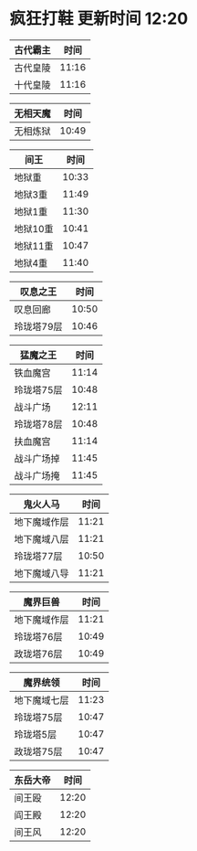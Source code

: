 # 疯狂打鞋 更新时间 12:20

| 古代霸主   | 时间    |
|--------|-------|
| 古代皇陵 | 11:16 |
| 十代皇陵 | 11:16 |

| 无相天魔   | 时间    |
|--------|-------|
| 无相炼狱 | 10:49 |

| 间王   | 时间    |
|--------|-------|
| 地狱重 | 10:33 |
| 地狱3重 | 11:49 |
| 地狱1重 | 11:30 |
| 地狱10重 | 10:41 |
| 地狱11重 | 10:47 |
| 地狱4重 | 11:40 |

| 叹息之王   | 时间    |
|--------|-------|
| 叹息回廊 | 10:50 |
| 玲珑塔79层 | 10:46 |

| 猛魔之王   | 时间    |
|--------|-------|
| 铁血魔宫 | 11:14 |
| 玲珑塔75层 | 10:48 |
| 战斗广场 | 12:11 |
| 玲珑塔78层 | 10:48 |
| 扶血魔宫 | 11:14 |
| 战斗广场掉 | 11:45 |
| 战斗广场掩 | 11:45 |

| 鬼火人马   | 时间    |
|--------|-------|
| 地下魔域作层 | 11:21 |
| 地下魔域八层 | 11:21 |
| 玲珑塔77层 | 10:50 |
| 地下魔域八导 | 11:21 |

| 魔界巨兽   | 时间    |
|--------|-------|
| 地下魔域作层 | 11:21 |
| 玲珑塔76层 | 10:49 |
| 政珑塔76层 | 10:49 |

| 魔界统领   | 时间    |
|--------|-------|
| 地下魔域七层 | 11:23 |
| 玲珑塔75层 | 10:47 |
| 玲珑塔5层 | 10:47 |
| 政珑塔75层 | 10:47 |

| 东岳大帝   | 时间    |
|--------|-------|
| 间王殴 | 12:20 |
| 阎王殿 | 12:20 |
| 间王风 | 12:20 |